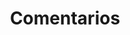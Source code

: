 ---
title: Comentarios
layout: codex-category
category: index
description: Comentarios sobre videojuegos o películas, centrados en los elementos míticos y filosóficos de su narrativa o su estética.
position: 3
---